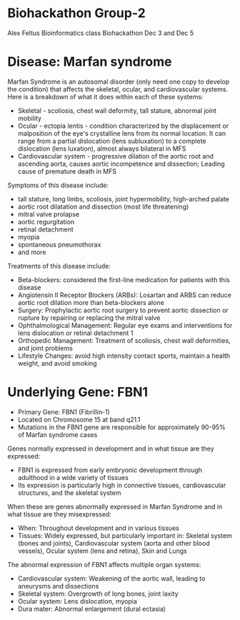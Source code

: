 # Biohackathon Group-2
Alex Feltus Bioinformatics class Biohackathon Dec 3 and Dec 5
# Disease: Marfan syndrome
Marfan Syndrome is an autosomal disorder (only need one copy to develop the condition) that affects the skeletal, ocular, and   cardiovascular systems. Here is a breakdown of what it does within each of these systems:
* Skeletal - scoliosis, chest wall deformity, tall stature, abnormal joint mobility
* Ocular - ectopia lentis - condition characterized by the displacement or malposition of the eye's crystalline lens from its normal location. It can range from a partial dislocation (lens subluxation) to a complete dislocation (lens luxation), almost always bilateral in MFS
* Cardiovascular system - progressive dilation of the aortic root and ascending aorta, causes aortic incompetence and dissection; Leading cause of premature death in MFS

Symptoms of this disease include:
* tall stature, long limbs, scoliosis, joint hypermobility, high-arched palate
* aortic root dilatation and dissection (most life threatening)
* mitral valve prolapse
* aortic regurgitation 
* retinal detachment
* myopia
* spontaneous pneumothorax
* and more

Treatments of this disease include:
* Beta-blockers: considered the first-line medication for patients with this disease
* Angiotensin II Receptor Blockers (ARBs): Losartan and ARBS can reduce aortic root dilation more than beta-blockers alone
* Surgery: Prophylactic aortic root surgery to prevent aortic dissection or rupture by repairing or replacing the mitral valve 
* Ophthalmological Management: Regular eye exams and interventions for lens dislocation or retinal detachment 1
* Orthopedic Management: Treatment of scoliosis, chest wall deformities, and joint problems
* Lifestyle Changes: avoid high intensity contact sports, maintain a health weight, and avoid smoking 


# Underlying Gene: FBN1
* Primary Gene: FBN1 (Fibrillin-1)
* Located on Chromosome 15 at band q21.1
* Mutations in the FBN1 gene are responsible for approximately 90-95% of Marfan syndrome cases

Genes normally expressed in development and in what tissue are they expressed:
* FBN1 is expressed from early embryonic development through adulthood in a wide variety of tissues
* Its expression is particularly high in connective tissues, cardiovascular structures, and the skeletal system

When these are genes abnormally expressed in Marfan Syndrome and in what tissue are they misexpressed:
* When: Throughout development and in various tissues
* Tissues: Widely expressed, but particularly important in: Skeletal system (bones and joints), Cardiovascular system (aorta and other blood vessels), Ocular system (lens and retina), Skin and Lungs

The abnormal expression of FBN1 affects multiple organ systems:
* Cardiovascular system: Weakening of the aortic wall, leading to aneurysms and dissections
* Skeletal system: Overgrowth of long bones, joint laxity
* Ocular system: Lens dislocation, myopia
* Dura mater: Abnormal enlargement (dural ectasia)
